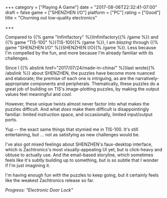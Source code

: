 +++
category = ["Playing A Game"]
date = "2017-08-06T22:32:41-07:00"
draft = false
game = ["SHENZHEN I/O"]
platform = ["PC"]
rating = ["Good"]
title = "Churning out low-quality electronics"

+++

Compared to {{% game "Infinifactory" %}}Infinifactory{{% /game %}} and {{% game "TIS-100" %}}TIS-100{{% /game %}}, I am <i>blazing</i> through {{% game "SHENZHEN I/O" %}}SHENZHEN I/O{{% /game %}}.  Less because I'm compelled by the fun, and more because I'm already familiar with its challenges.

Since I {{% abslink href="2017/07/24/made-in-china/" %}}last wrote{{% /abslink %}} about SHENZHEN, the puzzles have become more nuanced and elaborate; the premise of each one is intriguing, as are the narratively-appropriate components and peripherals.  Thematically, these puzzles do a great job of building on TIS's image-plotting puzzles, by making the output values feel meaningful and <i>cool</i>.

However, these unique twists almost never factor into what makes the puzzles difficult.  And what <i>does</i> make them difficult is disappointingly familiar: limited instruction space, and occasionally, limited input/output ports.

Yup -- the exact same things that stymied me in TIS-100.  It's still entertaining, but ... not as satisfying as new challenges would be.

I've also got mixed feelings about SHENZHEN's faux-desktop interface, which is Zachtronics's most visually-appealing UI yet, but is click-heavy and obtuse to actually use.  And the email-based storyline, which sometimes feels like it's subtly building up to something, but is <i>so</i> subtle that I wonder if I'm just imagining it.

I'm having enough fun with the puzzles to keep going, but it certainly feels like the weakest Zachtronics release so far.

<i>Progress: "Electronic Door Lock"</i>
